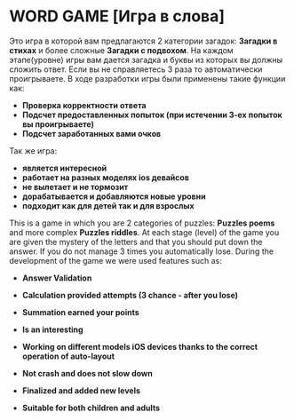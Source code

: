 # WORD GAME  [Игра в слова]

Это игра в которой вам предлагаются 2 категории загадок: **Загадки в стихах** и более сложные **Загадки с подвохом**. На каждом этапе(уровне) игры вам дается загадка и буквы из которых вы должны сложить ответ. Если вы не справляетесь 3 раза то автоматически проигрываете.
В ходе разработки игры были применены такие функции как:

* **Проверка корректности ответа**
* **Подсчет предоставленных попыток (при истечении 3-ех попыток вы проигрываете)**
* **Подсчет заработанных вами очков**

Так же игра:

* **является интересной**
* **работает на разных моделях ios девайсов**
* **не вылетает и не тормозит**
* **дорабатывается и добавляются новые уровни**
* **подходит как для детей так и для взрослых**


This is a game in which you are 2 categories of puzzles: **Puzzles poems** and more complex **Puzzles riddles**. At each stage (level) of the game you are given the mystery of the letters and that you should put down the answer. If you do not manage 3 times you automatically lose.
During the development of the game we were used features such as:

* **Answer Validation**
* **Calculation provided attempts (3 chance - after you lose)**
* **Summation earned your points**

* **Is an interesting**
* **Working on different models iOS devices thanks to the correct operation of auto-layout**
* **Not crash and does not slow down**
* **Finalized and added new levels**
* **Suitable for both children and adults**




